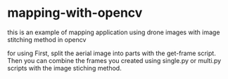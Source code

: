 # mapping-with-opencv
this is an example of mapping application using drone images with image stitching method in opencv

for using 
First, split the aerial image into parts with the get-frame script.
Then you can combine the frames you created using single.py or multi.py scripts with the image stiching method.

